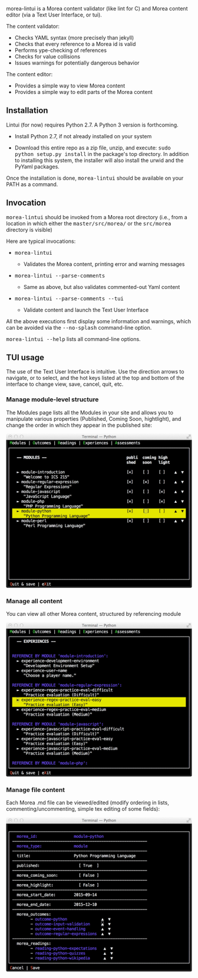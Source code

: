 morea-lintui is a Morea content validator (like lint for C) and Morea content editor (via a Text User Interface, or tui).

The content validator:

  - Checks YAML syntax (more precisely than jekyll)
  - Checks that every reference to a Morea id is valid
  - Performs ype-checking of references
  - Checks for value collisions
  - Issues warnings for potentially dangerous behavior
  

The content editor:

  - Provides a simple way to view Morea content
  - Provides a simple way to edit parts of the Morea content


## Installation

Lintui (for now) requires Python 2.7.  A Python 3 version is forthcoming.

  - Install Python 2.7, if not already installed on your system

  - Download this entire repo as a zip file, unzip, and execute: <tt>sudo python setup.py install</tt> in the package's top directory.  In addition to installing this system, the installer will also install the urwid and the PyYaml packages.

Once the installation is done, <tt>morea-lintui</tt> should be available on your PATH as a command.
  
## Invocation

<tt>morea-lintui</tt> should be invoked from a Morea root directory (i.e., from a location in which either 
    the <tt>master/src/morea/</tt> or the <tt>src/morea</tt> directory is visible)
    
Here are typical invocations:

  - <tt>morea-lintui</tt>
    - Validates the Morea content, printing error and warning messages

  - <tt>morea-lintui --parse-comments</tt>
    - Same as above, but also validates commented-out Yaml content

  - <tt>morea-lintui --parse-comments --tui</tt>
    - Validate content and launch the Text User Interface

All the above executions first display some information and warnings, which can be avoided via the <tt>--no-splash</tt> command-line option.

<tt>morea-lintui --help</tt> lists all command-line options. 

## TUI usage

The use of the Text User Interface is intuitive. Use the direction arrows to navigate, <space> or <enter> to select, and the hot keys listed at the top and bottom of the interface to change view, save, cancel, quit, etc.

### Manage module-level structure

The Modules page lists all the Modules in your site and allows you to manipulate various properties (Published, Coming Soon, hightlight), and change the order in which they appear in the published site:

![](https://raw.githubusercontent.com/morea-framework/morea-lintui/master/morealintui/docs/screenshot1.jpg)

### Manage all content

You can view all other Morea content, structured by referencing module

![](https://raw.githubusercontent.com/morea-framework/morea-lintui/master/morealintui/docs/screenshot2.jpg)


### Manage file content

Each Morea .md file can be viewed/edited  (modify ordering in lists, commenting/uncommenting, simple tex editing of some fields):

![](https://raw.githubusercontent.com/morea-framework/morea-lintui/master/morealintui/docs/screenshot3.jpg)

